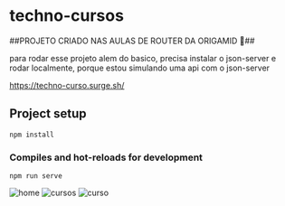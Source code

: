 # techno-cursos

##PROJETO CRIADO NAS AULAS DE ROUTER DA ORIGAMID  🐺##

para rodar esse projeto alem do basico, precisa instalar o json-server e rodar localmente,
porque estou simulando uma api com o json-server

https://techno-curso.surge.sh/


## Project setup
```
npm install
```

### Compiles and hot-reloads for development
```
npm run serve
```
![home](https://user-images.githubusercontent.com/37598914/166108314-e588a6fa-79fb-4526-afe3-99d0f377c224.jpg)
![cursos](https://user-images.githubusercontent.com/37598914/166108326-cce5ed5f-2756-4d1d-9f36-0cac4d74b65e.jpg)
![curso](https://user-images.githubusercontent.com/37598914/166108332-919b70f2-9429-4d4f-8aee-fe6f7189a41a.jpg)
